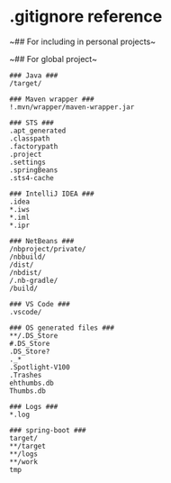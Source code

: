 # .gitignore reference

~## For including in personal projects~

~## For global project~

```
### Java ###
/target/

### Maven wrapper ###
!.mvn/wrapper/maven-wrapper.jar

### STS ###
.apt_generated
.classpath
.factorypath
.project
.settings
.springBeans
.sts4-cache

### IntelliJ IDEA ###
.idea
*.iws
*.iml
*.ipr

### NetBeans ###
/nbproject/private/
/nbbuild/
/dist/
/nbdist/
/.nb-gradle/
/build/

### VS Code ###
.vscode/

### OS generated files ###
**/.DS_Store
#.DS_Store
.DS_Store?
._*
.Spotlight-V100
.Trashes
ehthumbs.db
Thumbs.db

### Logs ###
*.log

### spring-boot ###
target/
**/target
**/logs
**/work
tmp

```

